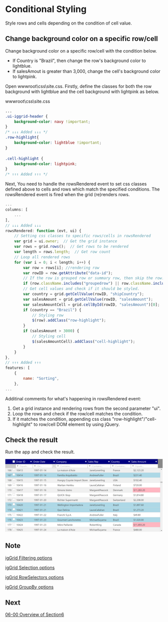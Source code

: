 # Conditional Styling

Style rows and cells depending on the condition of cell value.

## Change background color on a specific row/cell

Change background color on a specific row/cell with the condition below.

- If Country is "Brazil", then change the row's background color to lightblue.
- If salesAmout is greater than 3,000, change the cell's background color to lightpink.

Open wwwroot\\css\\site.css. Firstly, define the classes for both the row background with lightblue and the cell background with lightpink as below.

wwwroot\\css\\site.css

```css
...
.ui-iggrid-header {
    background-color: navy !important;
}
/* ↓↓↓ Added ↓↓↓ */
.row-highlight{
    background-color: lightblue !important;
}

.cell-highlight {
    background-color: lightpink;
}
/* ↑↑↑ Added ↑↑↑ */
```

Next, You need to handle the rowsRendered event to set css classes defined above to cells and rows which match the specified conditions. The rowsRendered event is fired when the grid (re)renders rows. 


```js
...
columns: [
    ...
],
// ↓↓↓ Added ↓↓↓
rowsRendered: function (evt, ui) {
    // Setting css classes to specific rows/cells in rowsRendered
    var grid = ui.owner;  // Get the grid instance
    var rows = grid.rows();  // Get rows to be rendered
    var length = rows.length;  // Get row count
    // Loop all rendered rows
    for (var i = 0; i < length; i++) {
        var row = rows[i]; //rendering row
        var rowID = row.getAttribute("data-id");
        // If the row is grouped row or summary row, then skip the row.
        if (row.className.includes("groupedrow") || row.className.includes("summaryrow")) continue;
        // Get cell values and check if it should be styled.
        var country = grid.getCellValue(rowID, "shipCountry");
        var salesAmount = grid.getCellValue(rowID, "salesAmount");
        var salesAmountCell = grid.cellById(rowID, "salesAmount")[0];
        if (country == "Brazil") {
            // Styling row
            $(row).addClass("row-highlight");
        }
        if (salesAmount > 3000) {
            // Styling cell
            $(salesAmountCell).addClass("cell-highlight");
        }
    }
},
// ↑↑↑ Added ↑↑↑
features: [
    {
        name: "Sorting",
    },
...
```

Additinal comments for what's happening in rowsRendered event:
1. Get a grid instance and rendering rows from the second parameter "ui".
2. Loop the rows and check if the row/cell matches the condition.
3. If it matches the condition, appending css class "row-highlight"/"cell-highlight" to row/cell DOM element by using jQuery.

## Check the result

Run the app and check the result.

![](../assets/05-02-01.png)


## Note

[igGrid Filtering options](https://jp.igniteui.com/help/api/2019.1/ui.iggridfiltering#options)

[igGrid Selection options](https://jp.igniteui.com/help/api/2019.1/ui.iggridselection#options)

[igGrid RowSelectors options](https://jp.igniteui.com/help/api/2019.1/ui.iggridrowselectors#options)

[igGrid GroupBy options](https://jp.igniteui.com/help/api/2019.1/ui.iggridgroupby#options)


## Next
[06-00 Overview of Section6](../06-Export-Excel/06-00-Overview-of-Section6.md)

